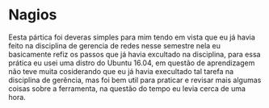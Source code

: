 <h1>Nagios</h1>

Eesta pártica foi deveras simples para mim tendo em vista que eu já havia feito na disciplina de gerencia de redes nesse semestre
nela eu basicamente refiz os passos que já havia excultado na disciplina, para essa prática eu usei uma distro do Ubuntu 16.04, em
questão de aprendizagem não teve muita cosiderando que eu já havia execultado tal tarefa na disciplina de gerência, mas foi bem
util para praticar e revisar mais algumas coisas sobre a ferramenta, na questão do tempo eu levia cerca de uma hora.
